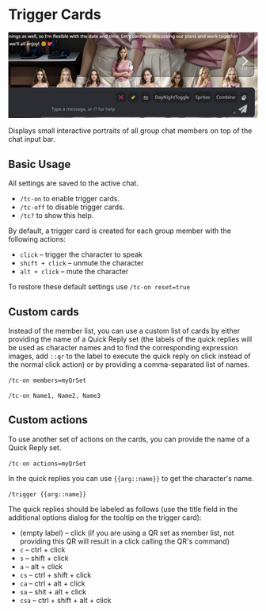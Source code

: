 # Trigger Cards

![](README/tc-01.png)

Displays small interactive portraits of all group chat members on top of the chat input bar.



## Basic Usage

All settings are saved to the active chat.

- `/tc-on` to enable trigger cards.
- `/tc-off` to disable trigger cards.
- `/tc?` to show this help.

By default, a trigger card is created for each group member with the following actions:

*   `click` – trigger the character to speak
*   `shift + click` – unmute the character
*   `alt + click` – mute the character

To restore these default settings use `/tc-on reset=true`



## Custom cards

Instead of the member list, you can use a custom list of cards by either providing the name of a Quick Reply set (the labels of the quick replies will be used as character names and to find the corresponding expression images, add `::qr` to the label to execute the quick reply on click instead of the normal click action) or by providing a comma-separated list of names.

`/tc-on members=myQrSet`

`/tc-on Name1, Name2, Name3`



## Custom actions

To use another set of actions on the cards, you can provide the name of a Quick Reply set.

`/tc-on actions=myQrSet`

In the quick replies you can use `{{arg::name}}` to get the character's name.

`/trigger {{arg::name}}`

The quick replies should be labeled as follows (use the title field in the additional options dialog for the tooltip on the trigger card):

*   (empty label) – click (if you are using a QR set as member list, not providing this QR will result in a click calling the QR's command)
*   `c` – ctrl + click
*   `s` – shift + click
*   `a` – alt + click
*   `cs` – ctrl + shift + click
*   `ca` – ctrl + alt + click
*   `sa` – shit + alt + click
*   `csa` – ctrl + shift + alt + click
